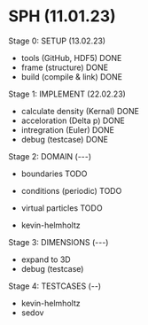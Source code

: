 # SPH (11.01.23)
Stage 0: SETUP (13.02.23)
- tools (GitHub, HDF5)          DONE
- frame (structure)             DONE
- build (compile & link)        DONE

Stage 1: IMPLEMENT (22.02.23)
- calculate density (Kernal)    DONE
- acceloration (Delta p)        DONE
- intregration (Euler)          DONE
- debug (testcase)              DONE

Stage 2: DOMAIN (---)
- boundaries                    TODO
- conditions (periodic)         TODO
- virtual particles             TODO

- kevin-helmholtz

Stage 3: DIMENSIONS (---)
- expand to 3D                 
- debug (testcase)

Stage 4: TESTCASES (--)
- kevin-helmholtz
- sedov
